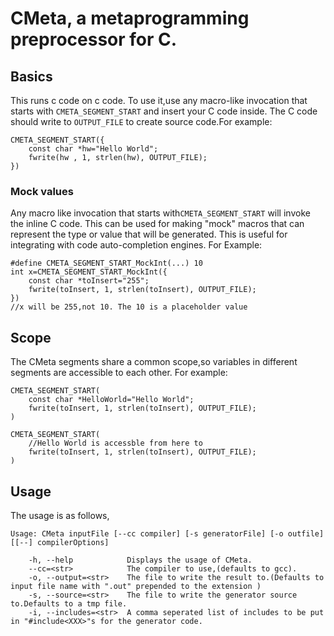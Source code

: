 # CMeta, a metaprogramming preprocessor for C.
## Basics
This runs c code on c code. To use it,use any macro-like invocation that starts with  `CMETA_SEGMENT_START` and insert your C code inside. The C code should write to `OUTPUT_FILE`  to create source code.For example:
```
CMETA_SEGMENT_START({
	const char *hw="Hello World";
	fwrite(hw , 1, strlen(hw), OUTPUT_FILE);
})
```
###  Mock values
Any macro like invocation that starts with`CMETA_SEGMENT_START` will invoke the inline C code. This can be used for making "mock" macros that can represent the type or value that will be generated. This is useful for integrating with code auto-completion engines. For Example:
```
#define CMETA_SEGMENT_START_MockInt(...) 10 
int x=CMETA_SEGMENT_START_MockInt({
	const char *toInsert="255";
	fwrite(toInsert, 1, strlen(toInsert), OUTPUT_FILE);
})
//x will be 255,not 10. The 10 is a placeholder value 
```
## Scope
The CMeta segments share a common scope,so variables in different segments are accessible to each other. For example:
```
CMETA_SEGMENT_START(
	const char *HelloWorld="Hello World";
	fwrite(toInsert, 1, strlen(toInsert), OUTPUT_FILE);
)

CMETA_SEGMENT_START(
	//Hello World is accessble from here to
	fwrite(toInsert, 1, strlen(toInsert), OUTPUT_FILE);
)
```
 
## Usage
The usage is as follows,
```
Usage: CMeta inputFile [--cc compiler] [-s generatorFile] [-o outfile] [[--] compilerOptions]

    -h, --help            Displays the usage of CMeta.
    --cc=<str>            The compiler to use,(defaults to gcc).
    -o, --output=<str>    The file to write the result to.(Defaults to input file name with ".out" prepended to the extension )
    -s, --source=<str>    The file to write the generator source to.Defaults to a tmp file.
    -i, --includes=<str>  A comma seperated list of includes to be put in "#include<XXX>"s for the generator code.

```

